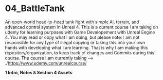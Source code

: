 # 04_BattleTank
An open-world head-to-head tank fight with simple AI, terrain, and advanced control system in Unreal 4.
This is a current course I am taking on udemy for learning purposes with Game Developement with Unreal Engine 4.
You may read or copy what I am doing, but please note: I am not responsible for any type of illegal copying or taking this into your own hands with developing what I am learning. That is why I am making this repository/organization, to keep track of changes and Commits during this course. The course I am currently taking --> ./https://www.udemy.com/unrealcourse/

**1 Intro, Notes & Section 4 Assets**
